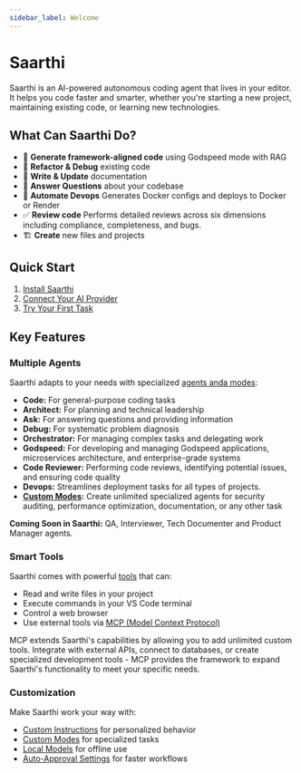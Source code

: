 ```yaml
---
sidebar_label: Welcome
---
```


# Saarthi

Saarthi is an AI-powered autonomous coding agent that lives in your editor. It helps you code faster and smarter, whether you're starting a new project, maintaining existing code, or learning new technologies.

## What Can Saarthi Do?

- 🚀 **Generate framework-aligned code** using Godspeed mode with RAG
- 🔧 **Refactor & Debug** existing code
- 📝 **Write & Update** documentation
- 🤔 **Answer Questions** about your codebase
- 🔄 **Automate Devops** Generates Docker configs and deploys to Docker or Render
- ✅ **Review code** Performs detailed reviews across six dimensions including compliance, completeness, and bugs.
- 🏗️ **Create** new files and projects

## Quick Start

1. [Install Saarthi](./getting-started/installing.mdx)
2. [Connect Your AI Provider](./getting-started/connecting-api-provider.md)
3. [Try Your First Task](./getting-started/your-first-task.md)

## Key Features

### Multiple Agents
Saarthi adapts to your needs with specialized [agents anda modes](./basic-usage/using-modes):
- **Code:** For general-purpose coding tasks
- **Architect:** For planning and technical leadership
- **Ask:** For answering questions and providing information
- **Debug:** For systematic problem diagnosis
- **Orchestrator:** For managing complex tasks and delegating work
- **Godspeed:** For developing and managing Godspeed applications, microservices architecture, and enterprise-grade systems
- **Code Reviewer:** Performing code reviews, identifying potential issues, and ensuring code quality
- **Devops:** Streamlines deployment tasks for all types of projects.
- **[Custom Modes](./features/custom-modes):** Create unlimited specialized agents for security auditing, performance optimization, documentation, or any other task

**Coming Soon in Saarthi:** QA, Interviewer, Tech Documenter and Product Manager agents. 

### Smart Tools
Saarthi comes with powerful [tools](./basic-usage/how-tools-work) that can:
- Read and write files in your project
- Execute commands in your VS Code terminal
- Control a web browser
- Use external tools via [MCP (Model Context Protocol)](./features/mcp/overview)

MCP extends Saarthi's capabilities by allowing you to add unlimited custom tools. Integrate with external APIs, connect to databases, or create specialized development tools - MCP provides the framework to expand Saarthi's functionality to meet your specific needs.

### Customization
Make Saarthi work your way with:
- [Custom Instructions](./features/custom-instructions) for personalized behavior
- [Custom Modes](./features/custom-modes) for specialized tasks
- [Local Models](./advanced-usage/local-models) for offline use
- [Auto-Approval Settings](./features/auto-approving-actions) for faster workflows


